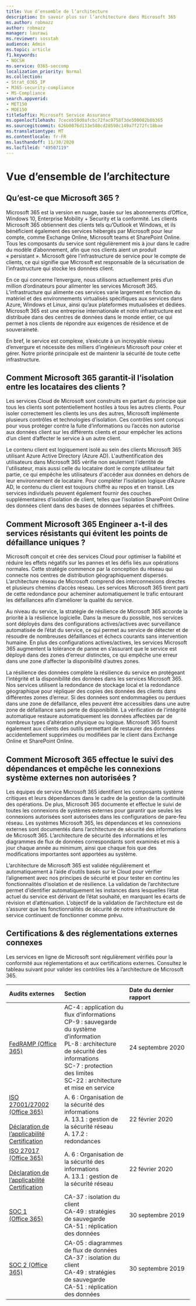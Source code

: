 ```yaml
---
title: Vue d’ensemble de l’architecture
description: En savoir plus sur l’architecture dans Microsoft 365
ms.author: robmazz
author: robmazz
manager: laurawi
ms.reviewer: sosstah
audience: Admin
ms.topic: article
f1.keywords:
- NOCSH
ms.service: O365-seccomp
localization_priority: Normal
ms.collection:
- Strat_O365_IP
- M365-security-compliance
- MS-Compliance
search.appverid:
- MET150
- MOE150
titleSuffix: Microsoft Service Assurance
ms.openlocfilehash: 7ceceb59d0afcbc72fac9758f3de500082b8b365
ms.sourcegitcommit: 626b0076d133e588cd28598c149a7f272fc18bae
ms.translationtype: MT
ms.contentlocale: fr-FR
ms.lasthandoff: 11/30/2020
ms.locfileid: "49507119"
---
```

# <a name="architecture-overview"></a>Vue d’ensemble de l’architecture

## <a name="what-is-microsoft-365"></a>Qu’est-ce que Microsoft 365 ?

Microsoft 365 est la version en nuage, basée sur les abonnements d’Office, Windows 10, Enterprise Mobility + Security et la conformité. Les clients Microsoft 365 obtiennent des clients tels qu’Outlook et Windows, et ils bénéficient également des services hébergés par Microsoft pour leur compte, comme Exchange Online, Microsoft teams et SharePoint Online. Tous les composants du service sont régulièrement mis à jour dans le cadre du modèle d’abonnement, afin que nos clients aient un produit « persistant ». Microsoft gère l’infrastructure de service pour le compte de clients, ce qui signifie que Microsoft est responsable de la sécurisation de l’infrastructure qui stocke les données client.

En ce qui concerne l’envergure, nous utilisons actuellement près d’un million d’ordinateurs pour alimenter les services Microsoft 365. L’infrastructure qui alimente ces services varie largement en fonction du matériel et des environnements virtualisés spécifiques aux services dans Azure, Windows et Linux, ainsi qu’aux plateformes mutualisées et dédiées. Microsoft 365 est une entreprise internationale et notre infrastructure est distribuée dans des centres de données dans le monde entier, ce qui permet à nos clients de répondre aux exigences de résidence et de souveraineté.

En bref, le service est complexe, s’exécute à un incroyable niveau d’envergure et nécessite des milliers d’ingénieurs Microsoft pour créer et gérer. Notre priorité principale est de maintenir la sécurité de toute cette infrastructure.

## <a name="how-does-microsoft-365-ensure-isolation-between-customer-tenants"></a>Comment Microsoft 365 garantit-il l’isolation entre les locataires des clients ?

Les services Cloud de Microsoft sont construits en partant du principe que tous les clients sont potentiellement hostiles à tous les autres clients. Pour isoler correctement les clients les uns des autres, Microsoft implémente plusieurs contrôles et technologies d’isolation. Ces contrôles sont conçus pour vous protéger contre la fuite d’informations ou l’accès non autorisé aux données client sur les différents clients et pour empêcher les actions d’un client d’affecter le service à un autre client.

Le contenu client est logiquement isolé au sein des clients Microsoft 365 utilisant Azure Active Directory (Azure AD). L'authentification des utilisateurs dans Microsoft 365 vérifie non seulement l'identité de l'utilisateur, mais aussi celle du locataire dont le compte utilisateur fait partie, ce qui empêche les utilisateurs d'accéder aux données en dehors de leur environnement de locataire. Pour compléter l’isolation logique d’Azure AD, le contenu du client est toujours chiffré au repos et en transit. Les services individuels peuvent également fournir des couches supplémentaires d’isolation de client, telles que l’isolation SharePoint Online des données client dans des bases de données séparées et chiffrées.

## <a name="how-does-microsoft-365-engineer-resilient-services-that-avoid-single-points-of-failure"></a>Comment Microsoft 365 Engineer a-t-il des services résistants qui évitent les points de défaillance uniques ?

Microsoft conçoit et crée des services Cloud pour optimiser la fiabilité et réduire les effets négatifs sur les pannes et les défis liés aux opérations normales. Cette stratégie commence par la conception du réseau qui connecte nos centres de distribution géographiquement dispersés. L’architecture réseau de Microsoft comprend des interconnexions directes et plusieurs chemins d’accès réseau. Les services Microsoft 365 tirent parti de cette redondance pour acheminer automatiquement le trafic entourant les défaillances afin d’améliorer la qualité du service.

Au niveau du service, la stratégie de résilience de Microsoft 365 accorde la priorité à la résilience logicielle. Dans la mesure du possible, nos services sont déployés dans des configurations actives/actives avec surveillance automatisée de l’état du service, ce qui permet au service de détecter et de résoudre de nombreuses défaillances et échecs courants sans intervention humaine. En plus des configurations actives/actives, les services Microsoft 365 augmentent la tolérance de panne en s’assurant que le service est déployé dans des zones d’erreur distinctes, ce qui empêche une erreur dans une zone d’affecter la disponibilité d’autres zones.

La résilience des données complète la résilience du service en protégeant l’intégrité et la disponibilité des données dans les services Microsoft 365. Nos services utilisent la redondance de stockage local et la redondance géographique pour répliquer des copies des données des clients dans différentes zones d’erreur. Si des données sont endommagées ou perdues dans une zone de défaillance, elles peuvent être accessibles dans une autre zone de défaillance sans perte de disponibilité. La vérification de l’intégrité automatique restaure automatiquement les données affectées par de nombreux types d’altération physique ou logique. Microsoft 365 fournit également aux clients des outils permettant de restaurer des données accidentellement supprimées ou modifiées par le client dans Exchange Online et SharePoint Online.

## <a name="how-does-microsoft-365-track-dependencies-and-prevent-unauthorized-external-system-connections"></a>Comment Microsoft 365 effectue le suivi des dépendances et empêche les connexions système externes non autorisées ?

Les équipes de service Microsoft 365 identifient les composants système critiques et leurs dépendances dans le cadre de la gestion de la continuité des opérations. De plus, Microsoft 365 documente et effectue le suivi de toutes les connexions de systèmes externes pour garantir que seules les connexions autorisées sont autorisées dans les configurations de pare-feu réseau. Les systèmes Microsoft 365, les dépendances et les connexions externes sont documentés dans l’architecture de sécurité des informations de Microsoft 365. L’architecture de sécurité des informations et les diagrammes de flux de données correspondants sont examinés et mis à jour chaque année au minimum, ainsi que chaque fois que des modifications importantes sont apportées au système.

L’architecture de Microsoft 365 est validée régulièrement et automatiquement à l’aide d’outils basés sur le Cloud pour vérifier l’alignement avec nos principes de sécurité et pour tester en continu les fonctionnalités d’isolation et de résilience. La validation de l’architecture permet d’identifier automatiquement les instances dans lesquelles l’état actuel du service est dérivant de l’état souhaité, en marquant les écarts de révision et d’atténuation. L’objectif de la validation de l’architecture est de s’assurer que les fonctionnalités de sécurité de notre infrastructure de service continuent de fonctionner comme prévu.

## <a name="related-external-regulations--certifications"></a>Certifications & des réglementations externes connexes

Les services en ligne de Microsoft sont régulièrement vérifiés pour la conformité aux réglementations et aux certifications externes. Consultez le tableau suivant pour valider les contrôles liés à l’architecture de Microsoft 365.

| **Audits externes** | **Section** | **Date du dernier rapport** |
|:--------------------|:------------|:-----------------------|
| [FedRAMP (Office 365)](https://compliance.microsoft.com/compliancemanager) | AC-4 : application du flux d’informations <br> CP-9 : sauvegarde du système d’information <br> PL-8 : architecture de sécurité des informations <br> SC-7 : protection des limites <br> SC-22 : architecture et mise en service | 24 septembre 2020 |
| [ISO 27001/27002 (Office 365)](https://servicetrust.microsoft.com/ViewPage/MSComplianceGuideV3?command=Download&downloadType=Document&downloadId=d7864d4f-e053-4cc4-a964-fa526d07c3be&tab=7027ead0-3d6b-11e9-b9e1-290b1eb4cdeb&docTab=7027ead0-3d6b-11e9-b9e1-290b1eb4cdeb_ISO_Reports) <br><br> [Déclaration de l’applicabilité](https://servicetrust.microsoft.com/ViewPage/MSComplianceGuide?command=Download&downloadType=Document&downloadId=8ee1e46b-2ada-4e7b-bb7d-4c55a8cb6fcd&docTab=4ce99610-c9c0-11e7-8c2c-f908a777fa4d_ISO_Reports) <br> [Certification](https://servicetrust.microsoft.com/ViewPage/MSComplianceGuideV3?command=Download&downloadType=Document&downloadId=1e84a14a-2468-45ac-9412-5e53250d57ec&tab=7027ead0-3d6b-11e9-b9e1-290b1eb4cdeb&docTab=7027ead0-3d6b-11e9-b9e1-290b1eb4cdeb_ISO_Reports) | A. 6 : Organisation de la sécurité des informations <br> A. 13.1 : gestion de la sécurité réseau <br> A. 17.2 : redondances | 22 février 2020 |
| [ISO 27017 (Office 365)](https://servicetrust.microsoft.com/ViewPage/MSComplianceGuideV3?command=Download&downloadType=Document&downloadId=d7864d4f-e053-4cc4-a964-fa526d07c3be&tab=7027ead0-3d6b-11e9-b9e1-290b1eb4cdeb&docTab=7027ead0-3d6b-11e9-b9e1-290b1eb4cdeb_ISO_Reports) <br><br> [Déclaration de l’applicabilité](https://servicetrust.microsoft.com/ViewPage/MSComplianceGuide?command=Download&downloadType=Document&downloadId=8ee1e46b-2ada-4e7b-bb7d-4c55a8cb6fcd&docTab=4ce99610-c9c0-11e7-8c2c-f908a777fa4d_ISO_Reports) <br> [Certification](https://servicetrust.microsoft.com/ViewPage/MSComplianceGuideV3?command=Download&downloadType=Document&downloadId=70de0999-5451-43a3-9ef4-761e8fbfb1a3&tab=7027ead0-3d6b-11e9-b9e1-290b1eb4cdeb&docTab=7027ead0-3d6b-11e9-b9e1-290b1eb4cdeb_ISO_Reports) | A. 6 : Organisation de la sécurité des informations <br> A. 13.1 : gestion de la sécurité réseau | 22 février 2020 |
| [SOC 1 (Office 365)](https://servicetrust.microsoft.com/ViewPage/MSComplianceGuideV3?command=Download&downloadType=Document&downloadId=b07c0f7b-6bd5-4544-8255-7a5f14bf914a&tab=7027ead0-3d6b-11e9-b9e1-290b1eb4cdeb&docTab=7027ead0-3d6b-11e9-b9e1-290b1eb4cdeb_SOC_/_SSAE_16_Reports) | CA-37 : isolation du client <br> CA-49 : stratégies de sauvegarde <br> CA-51 : réplication des données | 30 septembre 2019 |
| [SOC 2 (Office 365)](https://servicetrust.microsoft.com/ViewPage/MSComplianceGuideV3?command=Download&downloadType=Document&downloadId=fa062990-e758-4ddc-ace3-7fb21a301d09&tab=7027ead0-3d6b-11e9-b9e1-290b1eb4cdeb&docTab=7027ead0-3d6b-11e9-b9e1-290b1eb4cdeb_SOC_/_SSAE_16_Rep-11e9-b9e1-290b1eb4cdeb_SOC_/_SSAE_16_Reports) | CA-05 : diagrammes de flux de données <br> CA-37 : isolation du client <br> CA-49 : stratégies de sauvegarde <br> CA-51 : réplication des données | 30 septembre 2019 |